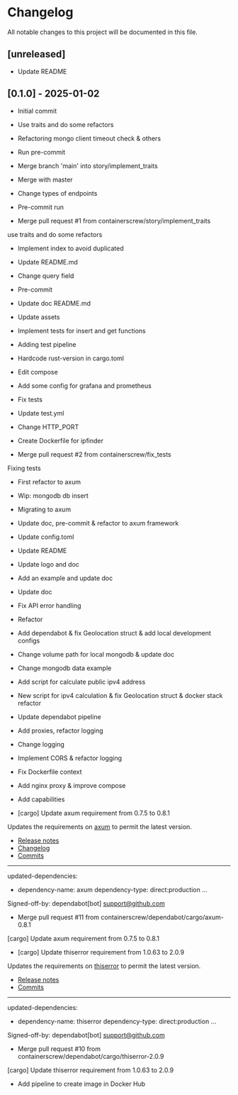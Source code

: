 # Changelog

All notable changes to this project will be documented in this file.

## [unreleased]

- Update README

## [0.1.0] - 2025-01-02

- Initial commit

- Use traits and do some refactors

- Refactoring mongo client timeout check & others

- Run pre-commit

- Merge branch 'main' into story/implement_traits

- Merge with master

- Change types of endpoints

- Pre-commit run

- Merge pull request #1 from containerscrew/story/implement_traits

use traits and do some refactors

- Implement index to avoid duplicated

- Update README.md

- Change query field

- Pre-commit

- Update doc README.md

- Update assets

- Implement tests for insert and get functions

- Adding test pipeline

- Hardcode rust-version in cargo.toml

- Edit compose

- Add some config for grafana and prometheus

- Fix tests

- Update test.yml

- Change HTTP_PORT

- Create Dockerfile for ipfinder

- Merge pull request #2 from containerscrew/fix_tests

Fixing tests

- First refactor to axum

- Wip: mongodb db insert

- Migrating to axum

- Update doc, pre-commit & refactor to axum framework

- Update config.toml

- Update README

- Update logo and doc

- Add an example and update doc

- Update doc

- Fix API error handling

- Refactor

- Add dependabot & fix Geolocation struct & add local development configs

- Change volume path for local mongodb & update doc

- Change mongodb data example

- Add script for calculate public ipv4 address

- New script for ipv4 calculation & fix Geolocation struct & docker stack refactor

- Update dependabot pipeline

- Add proxies, refactor logging

- Change logging

- Implement CORS & refactor logging

- Fix Dockerfile context

- Add nginx proxy & improve compose

- Add capabilities

- [cargo] Update axum requirement from 0.7.5 to 0.8.1

Updates the requirements on [axum](https://github.com/tokio-rs/axum) to permit the latest version.
- [Release notes](https://github.com/tokio-rs/axum/releases)
- [Changelog](https://github.com/tokio-rs/axum/blob/main/CHANGELOG.md)
- [Commits](https://github.com/tokio-rs/axum/commits)

---
updated-dependencies:
- dependency-name: axum
  dependency-type: direct:production
...

Signed-off-by: dependabot[bot] <support@github.com>

- Merge pull request #11 from containerscrew/dependabot/cargo/axum-0.8.1

[cargo] Update axum requirement from 0.7.5 to 0.8.1

- [cargo] Update thiserror requirement from 1.0.63 to 2.0.9

Updates the requirements on [thiserror](https://github.com/dtolnay/thiserror) to permit the latest version.
- [Release notes](https://github.com/dtolnay/thiserror/releases)
- [Commits](https://github.com/dtolnay/thiserror/compare/1.0.63...2.0.9)

---
updated-dependencies:
- dependency-name: thiserror
  dependency-type: direct:production
...

Signed-off-by: dependabot[bot] <support@github.com>

- Merge pull request #10 from containerscrew/dependabot/cargo/thiserror-2.0.9

[cargo] Update thiserror requirement from 1.0.63 to 2.0.9

- Add pipeline to create image in Docker Hub

<!-- generated by git-cliff -->
